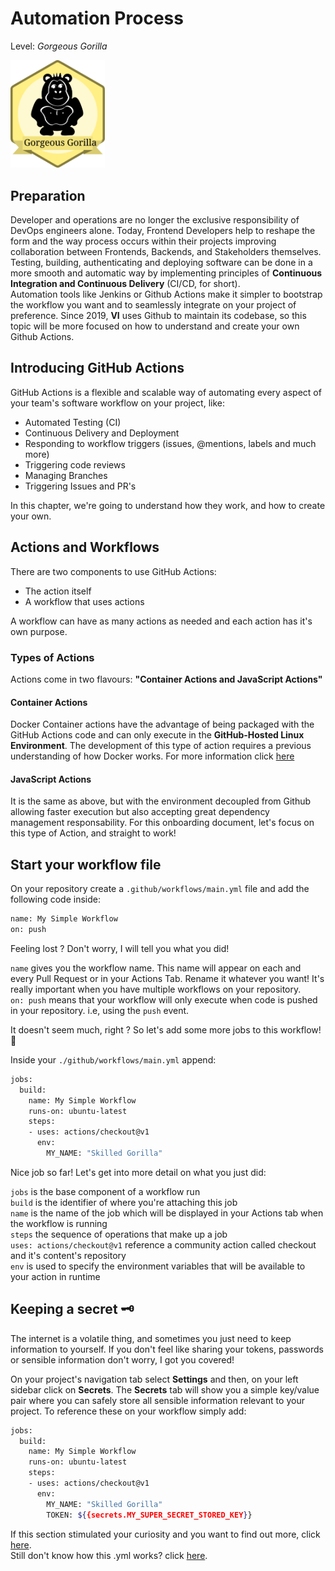 # Automation Process
Level: *Gorgeous Gorilla*

<img src="./assets/gorilla_badge.svg" width="30%" height="auto" alt="gorgeous_gorilla">

## Preparation

Developer and operations are no longer the exclusive responsibility of DevOps engineers alone. Today, Frontend Developers help to reshape the form and the way process occurs within their projects improving collaboration between Frontends, Backends, and Stakeholders themselves. <br/>
Testing, building, authenticating and deploying software can be done in a more smooth and automatic way by implementing principles of **Continuous Integration and Continuous Delivery** (CI/CD, for short).<br/>
Automation tools like Jenkins or Github Actions make it simpler to bootstrap the workflow you want and to seamlessly integrate on your project of preference. Since 2019, **VI** uses Github to maintain its codebase, so this topic will be more focused on how to understand and create your own Github Actions.

## Introducing GitHub Actions

GitHub Actions is a flexible and scalable way of automating every aspect of your team's software workflow on your project, like:

  - Automated Testing (CI)
  - Continuous Delivery and Deployment
  - Responding to workflow triggers (issues, @mentions, labels and much more)
  - Triggering code reviews
  - Managing Branches
  - Triggering Issues and PR's

In this chapter, we're going to understand how they work, and how to create your own.

## Actions and Workflows

There are two components to use GitHub Actions:
  - The action itself
  - A workflow that uses actions

A workflow can have as many actions as needed and each action has it's own purpose.

### Types of Actions

Actions come in two flavours: **"Container Actions and JavaScript Actions"**

#### Container Actions

Docker Container actions have the advantage of being packaged with the GitHub Actions code and can only execute in the **GitHub-Hosted Linux Environment**. The development of this type of action requires a previous understanding of how Docker works. For more information click [here](https://help.github.com/en/actions/automating-your-workflow-with-github-actions/creating-a-docker-container-action)

#### JavaScript Actions

It is the same as above, but with the environment decoupled from Github allowing faster execution but also accepting great dependency management responsability. For this onboarding document, let's focus on this type of Action, and straight to work!

## Start your workflow file

On your repository create a ```.github/workflows/main.yml``` file and add the following code inside:

```sh
name: My Simple Workflow
on: push
```

Feeling lost ? Don't worry, I will tell you what you did!

```name``` gives you the workflow name. This name will appear on each and every Pull Request or in your Actions Tab. Rename it whatever you want! It's really important when you have multiple workflows on your repository. <br/>
```on: push``` means that your workflow will only execute when code is pushed in your repository. i.e, using the ```push``` event.

It doesn't seem much, right ? So let's add some more jobs to this workflow! 💼

Inside your ```./github/workflows/main.yml``` append:

```sh
jobs:
  build:
    name: My Simple Workflow
    runs-on: ubuntu-latest    
    steps:
    - uses: actions/checkout@v1
      env:
        MY_NAME: "Skilled Gorilla"
```

Nice job so far! Let's get into more detail on what you just did:

```jobs``` is the base component of a workflow run <br />
```build``` is the identifier of where you're attaching this job<br />
```name``` is the name of the job which will be displayed in your Actions tab when the workflow is running<br />
```steps``` the sequence of operations that make up a job<br />
```uses: actions/checkout@v1``` reference a community action called checkout and it's content's repository<br />
```env``` is used to specify the environment variables that will be available to your action in runtime<br />

## Keeping a secret 🗝️

The internet is a volatile thing, and sometimes you just need to keep information to yourself. If you don't feel like sharing your tokens, passwords or sensible information don't worry, I got you covered!<br/>

On your project's navigation tab select **Settings** and then, on your left sidebar click on **Secrets**.
The **Secrets** tab will show you a simple key/value pair where you can safely store all sensible information relevant to your project. To reference these on your workflow simply add:

```sh
jobs:
  build:
    name: My Simple Workflow
    runs-on: ubuntu-latest    
    steps:
    - uses: actions/checkout@v1
      env:
        MY_NAME: "Skilled Gorilla"
        TOKEN: ${{secrets.MY_SUPER_SECRET_STORED_KEY}}
```

If this section stimulated your curiosity and you want to find out more, click [here](https://help.github.com/en/actions/automating-your-workflow-with-github-actions/creating-a-javascript-action).<br/>
Still don't know how this .yml works? click [here](https://www.codeproject.com/Articles/1214409/Learn-YAML-in-five-minutes).

<authors-component v-bind:authors="[
    {
      username: 'tiagoaguiar31',
      name: 'Tiago Aguiar'
    },]"/>
